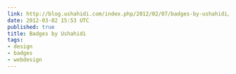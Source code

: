 ```yaml
---
link: http://blog.ushahidi.com/index.php/2012/02/07/badges-by-ushahidi/
date: 2012-03-02 15:53 UTC
published: true
title: Badges by Ushahidi
tags:
- design
- badges
- webdesign
---
```



